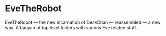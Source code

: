 # EveTheRobot
EveTheRobot — the new incarnation of DeskChan — reassembled — a new way. A banyan of top level folders with various Eve related stuff.
